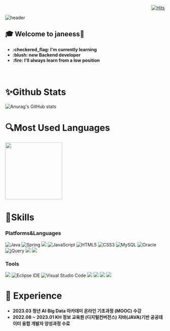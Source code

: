 <div align=right>

[![Hits](https://hits.seeyoufarm.com/api/count/incr/badge.svg?url=https%3A%2F%2Fgithub.com%2Fjaneess%2Fhit-counter&count_bg=%2392968F&title_bg=%23000000&icon=&icon_color=%23FFFFFF&title=hits&edge_flat=false)](https://hits.seeyoufarm.com)

 </div>
 
![header](https://capsule-render.vercel.app/api?type=Waving&&color=0:FDFEFE,100:00070A&text=%20janeess%20&height=300&fontSize=100&fontColor=F8FAFA&animation=fadeIn&textBg=true)


## :mortar_board: Welcome to janeess👋
<h4>
  <ul>
   <li>:checkered_flag: I'm currently learning</li>
   <li>:blush: new Backend developer</li>
   <li>:fire: I'll always learn from a low position</li>
  </ul>
</h4>
<br>

 # :sparkles:Github Stats

![Anurag's GitHub stats](https://github-readme-stats.vercel.app/api?username=janeess&theme=github_dark&show_icons=true) 

# :mag:Most Used Languages
 
<a href="https://github.com/imysh578"><img align="center" style="height:180px" src="https://github-readme-stats.vercel.app/api/top-langs/?username=janeess&layout=compact&theme=github_dark&hide_border=true" /></a> 

 # :wrench:Skills
 ### Platforms&Languages
 
![Java](https://img.shields.io/badge/Java-007396.svg?&style=for-the-badge&logo=Java&logoColor=white)
![Spring](https://img.shields.io/badge/Spring-6DB33F.svg?&style=for-the-badge&logo=Spring&logoColor=white)
 <img src="https://img.shields.io/badge/springboot-6DB33F?style=for-the-badge&logo=springboot&logoColor=white"> <!--스프링부트-->
![JavaScript](https://img.shields.io/badge/JavaScript-F7DF1E.svg?&style=for-the-badge&logo=JavaScript&logoColor=white)
![HTML5](https://img.shields.io/badge/HTML5-E34F26.svg?&style=for-the-badge&logo=HTML5&logoColor=white)
![CSS3](https://img.shields.io/badge/CSS3-1572B6.svg?&style=for-the-badge&logo=CSS3&logoColor=white)
![MySQL](https://img.shields.io/badge/MySQL-4479A1.svg?&style=for-the-badge&logo=MySQL&logoColor=white)
![Oracle](https://img.shields.io/badge/Oracle-F80000.svg?&style=for-the-badge&logo=Oracle&logoColor=white)
![jQuery](https://img.shields.io/badge/jQuery-0769AD.svg?&style=for-the-badge&logo=jQuery&logoColor=white)
 <img src="https://img.shields.io/badge/intelliJ-000000?style=for-the-badge&logo=intellijidea&logoColor=white"> <!--인텔리제이 -->
 <img src="https://img.shields.io/badge/springboot-6DB33F?style=for-the-badge&logo=springboot&logoColor=white"> 



 ### Tools
<img src="https://img.shields.io/badge/github-181717?style=for-the-badge&logo=github&logoColor=white"> <!--깃허브-->
![Eclipse IDE](https://img.shields.io/badge/Eclipse%20IDE-2C2255.svg?&style=for-the-badge&logo=Eclipse%20IDE&logoColor=white)
![Visual Studio Code](https://img.shields.io/badge/Visual%20Studio%20Code-007ACC.svg?&style=for-the-badge&logo=Visual%20Studio%20Code&logoColor=white)
<img src="https://img.shields.io/badge/Docker-2496ED?style=for-the-badge&logo=docker&logoColor=white"> <!--도커-->
<img src="https://img.shields.io/badge/intelliJ-000000?style=for-the-badge&logo=intellijidea&logoColor=white"> <!--인텔리제이-->
<img src="https://img.shields.io/badge/Postman-FF6C37?style=for-the-badge&logo=postman&logoColor=white"> <!--포스트맨-->
<img src="https://img.shields.io/badge/AWS-232F3E?style=for-the-badge&logo=AmazonAWS&logoColor=white"/> <!--aws-->




# :bookmark_tabs: Experience

<h4>
   <ul>
      <li> 2023.03 청년 AI·Big Data 아카데미 온라인 기초과정 (MOOC) 수강 <br></li>
      <li>2022.08 ~ 2023.01 KH 정보 교육원 (디지털컨버전스) 자바(JAVA)기반 공공데이터 융합 개발자 양성과정 수료</li>
    </ul>
</h4>





